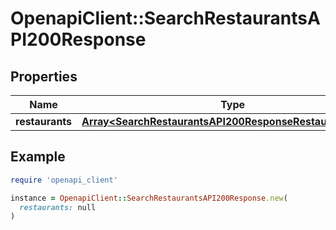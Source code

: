 # OpenapiClient::SearchRestaurantsAPI200Response

## Properties

| Name | Type | Description | Notes |
| ---- | ---- | ----------- | ----- |
| **restaurants** | [**Array&lt;SearchRestaurantsAPI200ResponseRestaurantsInner&gt;**](SearchRestaurantsAPI200ResponseRestaurantsInner.md) |  | [optional] |

## Example

```ruby
require 'openapi_client'

instance = OpenapiClient::SearchRestaurantsAPI200Response.new(
  restaurants: null
)
```

